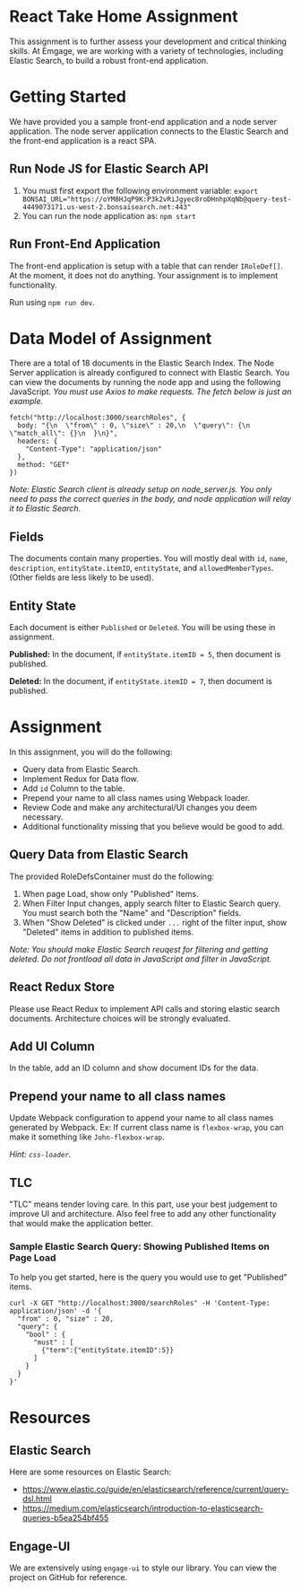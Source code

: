 # React Take Home Assignment
This assignment is to further assess your development and critical thinking skills. At Emgage, we are working with a variety of technologies, including Elastic Search, to build a robust front-end application.

# Getting Started
We have provided you a sample front-end application and a node server application.  The node server application connects to the Elastic Search and the front-end application is a react SPA.

## Run Node JS for Elastic Search API
1. You must first export the following environment variable: `export BONSAI_URL="https://oYM8HJqP9K:P3k2vRiJgyec8roDHnhpXqNb@query-test-4449073171.us-west-2.bonsaisearch.net:443"`
2. You can run the node application as: `npm start`

## Run Front-End Application
The front-end application is setup with a table that can render `IRoleDef[]`.  At the moment, it does not do anything.  Your assignment is to implement functionality.

Run using `npm run dev`.

# Data Model of Assignment
There are a total of 18 documents in the Elastic Search Index. The Node Server application is already configured to connect with Elastic Search.  You can view the documents by running the node app and using the following JavaScript. *You must use Axios to make requests. The fetch below is just an example.*
```
fetch("http://localhost:3000/searchRoles", {
  body: "{\n  \"from\" : 0, \"size\" : 20,\n  \"query\": {\n    \"match_all\": {}\n  }\n}",
  headers: {
    "Content-Type": "application/json"
  },
  method: "GET"
})
```
*Note: Elastic Search client is already setup on node_server.js. You only need to pass the correct queries in the body, and node application will relay it to Elastic Search.*

## Fields
The documents contain many properties.  You will mostly deal with `id`, `name`, `description`, `entityState.itemID`, `entityState`, and `allowedMemberTypes`.  (Other fields are less likely to be used).

## Entity State
Each document is either `Published` or `Deleted`. You will be using these in assignment.

**Published:** In the document, if `entityState.itemID = 5`, then document is published.

**Deleted:** In the document, if `entityState.itemID = 7`, then document is published.

# Assignment
In this assignment, you will do the following:
- Query data from Elastic Search.
- Implement Redux for Data flow.
- Add `id` Column to the table.
- Prepend your name to all class names using Webpack loader.
- Review Code and make any architectural/UI changes you deem necessary.
- Additional functionality missing that you believe would be good to add.

## Query Data from Elastic Search
The provided RoleDefsContainer must do the following:
1. When page Load, show only "Published" Items.
2. When Filter Input changes, apply search filter to Elastic Search query.  You  must search both the "Name" and "Description" fields.
3. When "Show Deleted" is clicked under `...` right of the filter input, show "Deleted" items in addition to published items.

_Note: You should make Elastic Search reuqest for filtering and getting deleted. Do not frontload all data in JavaScript and filter in JavaScript._

## React Redux Store
Please use React Redux to implement API calls and storing elastic search documents.  Architecture choices will be strongly evaluated.

## Add UI Column
In the table, add an ID column and show document IDs for the data.

## Prepend your name to all class names
Update Webpack configuration to append your name to all class names generated by Webpack.
Ex: If current class name is `flexbox-wrap`, you can make it something like `John-flexbox-wrap`.

_Hint: `css-loader`._

## TLC
"TLC" means tender loving care.  In this part, use your best judgement to improve UI and architecture.  Also feel free to add any other functionality that would make the application better.

### Sample Elastic Search Query: Showing Published Items on Page Load
To help you get started, here is the query you would use to get "Published" items.
```
curl -X GET "http://localhost:3000/searchRoles" -H 'Content-Type: application/json' -d '{
  "from" : 0, "size" : 20,
  "query": {
    "bool" : {
      "must" : [
        {"term":{"entityState.itemID":5}}
      ]
    }
  }
}'
```

# Resources
## Elastic Search
Here are some resources on Elastic Search:
- https://www.elastic.co/guide/en/elasticsearch/reference/current/query-dsl.html
- https://medium.com/elasticsearch/introduction-to-elasticsearch-queries-b5ea254bf455
## Engage-UI
We are extensively using `engage-ui` to style our library. You can view the project on GitHub for reference.
